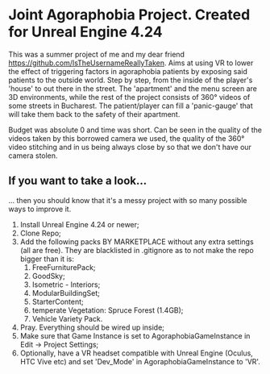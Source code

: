 # Joint Agoraphobia Project. Created for Unreal Engine 4.24

This was a summer project of me and my dear friend https://github.com/IsTheUsernameReallyTaken. Aims at using VR to lower the effect of triggering factors in agoraphobia patients by exposing said patients to the outside world. Step by step, from the inside of the player's 'house' to out there in the street. The 'apartment' and the menu screen are 3D environments, while the rest of the project consists of 360° videos of some streets in Bucharest. The patient/player can fill a 'panic-gauge' that will take them back to the safety of their apartment.

Budget was absolute 0 and time was short. Can be seen in the quality of the videos taken by this borrowed camera we used, the quality of the 360° video stitching and in us being always close by so that we don't have our camera stolen.

## If you want to take a look...
... then you should know that it's a messy project with so many possible ways to improve it.

1. Install Unreal Engine 4.24 or newer;
2. Clone Repo;   
3. Add the following packs BY MARKETPLACE without any extra settings (all are free). They are blacklisted in .gitignore as to not make the repo bigger than it is:
   1. FreeFurniturePack;
   2. GoodSky;
   3. Isometric - Interiors;
   4. ModularBuildingSet;
   5. StarterContent;
   6. temperate Vegetation: Spruce Forest (1.4GB);
   7. Vehicle Variety Pack.
4. Pray. Everything should be wired up inside;
5. Make sure that Game Instance is set to AgoraphobiaGameInstance in Edit -> Project Settings;
6. Optionally, have a VR headset compatible with Unreal Engine (Oculus, HTC Vive etc) and set 'Dev_Mode' in AgoraphobiaGameInstance to 'VR'.
